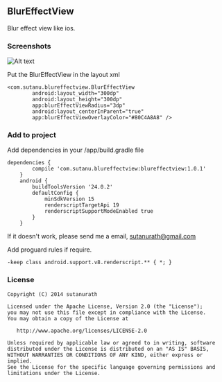 ## BlurEffectView


Blur effect view like ios.


### Screenshots

![Alt text](https://i.imgur.com/7Q0lPmS.png "BlurEffectView")


Put the BlurEffectView in the layout xml

```
<com.sutanu.blureffectview.BlurEffectView
        android:layout_width="300dp"
        android:layout_height="300dp"
        app:blurEffectViewRadius="3dp"
        android:layout_centerInParent="true"
        app:blurEffectViewOverlayColor="#80C4A8A8" />
```

### Add to project

Add dependencies in your /app/build.gradle file

```
dependencies {
	    compile 'com.sutanu.blureffectview:blureffectview:1.0.1'
	}
	android {
		buildToolsVersion '24.0.2'                
		defaultConfig {
			minSdkVersion 15
			renderscriptTargetApi 19
			renderscriptSupportModeEnabled true   
		}
	}
```

If it doesn't work, please send me a email, sutanurath@gmail.com


Add proguard rules if require.

```
-keep class android.support.v8.renderscript.** { *; }
```

### License

```
Copyright (C) 2014 sutanurath

Licensed under the Apache License, Version 2.0 (the "License");
you may not use this file except in compliance with the License.
You may obtain a copy of the License at

   http://www.apache.org/licenses/LICENSE-2.0

Unless required by applicable law or agreed to in writing, software
distributed under the License is distributed on an "AS IS" BASIS,
WITHOUT WARRANTIES OR CONDITIONS OF ANY KIND, either express or implied.
See the License for the specific language governing permissions and
limitations under the License.
```

